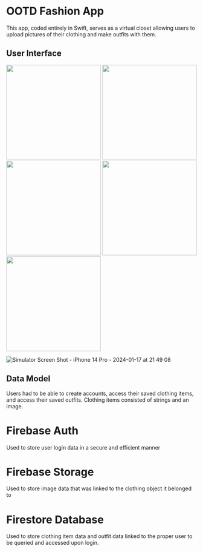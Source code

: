 # OOTD Fashion App

This app, coded entirely in Swift, serves as a virtual closet allowing users to upload pictures of their clothing and make outfits with them.

## User Interface
<img src="https://github.com/kyshu11027/OOTD/assets/96274909/f76e9e3f-44f8-4ea6-b605-06a994b766fa" width="250">
<img src="https://github.com/kyshu11027/OOTD/assets/96274909/d689343a-20c5-431b-aa9d-e15482d925b1" width="250">
<img src="https://github.com/kyshu11027/OOTD/assets/96274909/f8cfd43a-a911-4393-ad13-59800191f831" width="250">
<img src="https://github.com/kyshu11027/OOTD/assets/96274909/f8cfd43a-a911-4393-ad13-59800191f831" width="250">
<img src="https://github.com/kyshu11027/OOTD/assets/96274909/f8cfd43a-a911-4393-ad13-59800191f831" width="250">

![Simulator Screen Shot - iPhone 14 Pro - 2024-01-17 at 21 49 08]()




## Data Model
Users had to be able to create accounts, access their saved clothing items, and access their saved outfits. Clothing items consisted of strings and an image.

# Firebase Auth
Used to store user login data in a secure and efficient manner

# Firebase Storage
Used to store image data that was linked to the clothing object it belonged to

# Firestore Database
Used to store clothing item data and outfit data linked to the proper user to be queried and accessed upon login.
